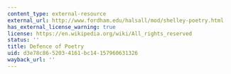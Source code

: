 ```yaml
---
content_type: external-resource
external_url: http://www.fordham.edu/halsall/mod/shelley-poetry.html
has_external_license_warning: true
license: https://en.wikipedia.org/wiki/All_rights_reserved
status: ''
title: Defence of Poetry
uid: d3e78c86-5203-4161-bc14-157960631326
wayback_url: ''
---
```

